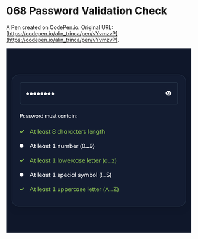 # 068 Password Validation Check

A Pen created on CodePen.io. Original URL: [https://codepen.io/alin_trinca/pen/vYvmzvP](https://codepen.io/alin_trinca/pen/vYvmzvP).

![Password Validation Check Screenshot](password-validation-check.png)
